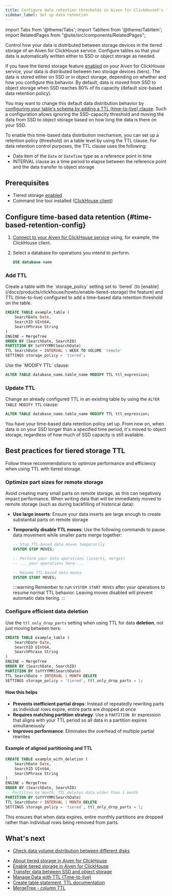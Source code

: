 ```yaml
---
title: Configure data retention thresholds in Aiven for ClickHouse®'s tiered storage
sidebar_label: Set up data retention
---
```


import Tabs from '@theme/Tabs';
import TabItem from '@theme/TabItem';
import RelatedPages from "@site/src/components/RelatedPages";

Control how your data is distributed between storage devices in the tiered storage of an Aiven for ClickHouse service. Configure tables so that your data is automatically written either to SSD or object storage as needed.

If you have the tiered storage feature
[enabled](/docs/products/clickhouse/howto/enable-tiered-storage) on your Aiven for
ClickHouse service, your data is
distributed between two storage devices (tiers). The data is stored
either on SSD or in object storage, depending on whether and how you
configure this behavior. By default, data is moved from SSD to object
storage when SSD reaches 80% of its capacity (default size-based data
retention policy).

You may want to change this default data distribution behavior by
[configuring your table's schema by adding a TTL (time-to-live) clause](/docs/products/clickhouse/howto/configure-tiered-storage#time-based-retention-config).
Such a configuration allows ignoring the SSD-capacity
threshold and moving the data from SSD to object storage based on how
long the data is there on your SSD.

To enable this time-based data distribution mechanism, you can set up a
retention policy (threshold) on a table level by using the TTL clause.
For data retention control purposes, the TTL clause uses the following:

-   Data item of the `Date` or `DateTime` type as a reference point in
    time
-   INTERVAL clause as a time period to elapse between the reference
    point and the data transfer to object storage

## Prerequisites

-   Tiered storage [enabled](/docs/products/clickhouse/howto/enable-tiered-storage)
-   Command line tool installed
    ([ClickHouse client](/docs/products/clickhouse/howto/connect-with-clickhouse-cli))

## Configure time-based data retention {#time-based-retention-config}

1.  [Connect to your Aiven for ClickHouse service](/docs/products/clickhouse/howto/list-connect-to-service) using, for example, the ClickHouse client.

1.  Select a database for operations you intend to perform.

    ```sql
    USE database-name
    ```

### Add TTL

<Tabs groupId="group1">
<TabItem value="1" label="Add TTL to a new table" default>
Create a table with the `storage_policy` setting set to `tiered` (to
[enable](/docs/products/clickhouse/howto/enable-tiered-storage) the feature) and TTL
(time-to-live) configured to add a
time-based data retention threshold on the table.

```sql
CREATE TABLE example_table (
    SearchDate Date,
    SearchID UInt64,
    SearchPhrase String
)
ENGINE = MergeTree
ORDER BY (SearchDate, SearchID)
PARTITION BY toYYYYMM(SearchDate)
TTL SearchDate + INTERVAL 1 WEEK TO VOLUME 'remote'
SETTINGS storage_policy = 'tiered';
```

</TabItem>
<TabItem value="2" label="Add TTL to an existing table">
Use the `MODIFY TTL` clause:

```sql
ALTER TABLE database_name.table_name MODIFY TTL ttl_expression;
```

</TabItem>
</Tabs>

### Update TTL

Change an already configured TTL in an existing table by using the `ALTER
TABLE MODIFY TTL` clause:

```sql
ALTER TABLE database_name.table_name MODIFY TTL ttl_expression;
```

You have your time-based data retention policy set up. From now on, when
data is on your SSD longer than a specified time period, it's moved to
object storage, regardless of how much of SSD capacity is still
available.

## Best practices for tiered storage TTL

Follow these recommendations to optimize performance and efficiency when using TTL with
tiered storage.

### Optimize part sizes for remote storage

Avoid creating many small parts on remote storage, as this can negatively impact performance.
When writing data that will be immediately moved to remote storage (such as during
backfilling of historical data):

- **Use large inserts**: Ensure your data inserts are large enough to create substantial
  parts on remote storage
- **Temporarily disable TTL moves**: Use the following commands to pause data movement
  while smaller parts merge together:

  ```sql
  -- Stop TTL-based data moves temporarily
  SYSTEM STOP MOVES;

  -- Perform your data operations (inserts, merges)
  -- ... your operations here ...

  -- Resume TTL-based data moves
  SYSTEM START MOVES;
  ```

  :::warning
  Remember to run `SYSTEM START MOVES` after your operations to resume normal TTL behavior.
  Leaving moves disabled will prevent automatic data tiering.
  :::

### Configure efficient data deletion

Use the `ttl_only_drop_parts` setting when using TTL for data **deletion**, not just moving between tiers:

```sql
CREATE TABLE example_table (
    SearchDate Date,
    SearchID UInt64,
    SearchPhrase String
)
ENGINE = MergeTree
ORDER BY (SearchDate, SearchID)
PARTITION BY toYYYYMM(SearchDate)
TTL SearchDate + INTERVAL 1 MONTH DELETE
SETTINGS storage_policy = 'tiered', ttl_only_drop_parts = 1;
```

#### How this helps

- **Prevents inefficient partial drops**: Instead of repeatedly rewriting parts as
  individual rows expire, entire parts are dropped at once
- **Requires matching partition strategy**: Use a `PARTITION BY` expression that aligns
  with your TTL period so all data in a partition expires simultaneously
- **Improves performance**: Eliminates the overhead of multiple partial rewrites

#### Example of aligned partitioning and TTL

```sql
CREATE TABLE example_with_deletion (
    SearchDate Date,
    SearchID UInt64,
    SearchPhrase String
)
ENGINE = MergeTree
ORDER BY (SearchDate, SearchID)
-- Partition by month, TTL deletes data older than 1 month
PARTITION BY toYYYYMM(SearchDate)
TTL SearchDate + INTERVAL 1 MONTH DELETE
SETTINGS storage_policy = 'tiered', ttl_only_drop_parts = 1;
```

This ensures that when data expires, entire monthly partitions are dropped rather than
individual rows being removed from parts.

## What's next

-   [Check data volume distribution between different disks](/docs/products/clickhouse/howto/check-data-tiered-storage)

<RelatedPages/>

-   [About tiered storage in Aiven for ClickHouse](/docs/products/clickhouse/concepts/clickhouse-tiered-storage)
-   [Enable tiered storage in Aiven for ClickHouse](/docs/products/clickhouse/howto/enable-tiered-storage)
-   [Transfer data between SSD and object storage](/docs/products/clickhouse/howto/transfer-data-tiered-storage)
-   [Manage Data with TTL
    (Time-to-live)](https://clickhouse.com/docs/en/guides/developer/ttl)
-   [Create table statement, TTL
    documentation](https://clickhouse.com/docs/en/engines/table-engines/mergetree-family/mergetree#mergetree-table-ttl)
-   [MergeTree - column
    TTL](https://clickhouse.com/docs/en/engines/table-engines/mergetree-family/mergetree#mergetree-column-ttl)
